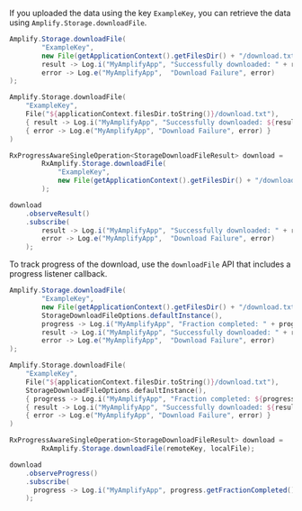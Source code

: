 If you uploaded the data using the key `ExampleKey`, you can retrieve the data using `Amplify.Storage.downloadFile`.

<amplify-block-switcher>
<amplify-block name="Java">

```java
Amplify.Storage.downloadFile(
        "ExampleKey",
        new File(getApplicationContext().getFilesDir() + "/download.txt"),
        result -> Log.i("MyAmplifyApp", "Successfully downloaded: " + result.getFile().getName()),
        error -> Log.e("MyAmplifyApp",  "Download Failure", error)
);
```

</amplify-block>
<amplify-block name="Kotlin">

```kotlin
Amplify.Storage.downloadFile(
    "ExampleKey",
    File("${applicationContext.filesDir.toString()}/download.txt"),
    { result -> Log.i("MyAmplifyApp", "Successfully downloaded: ${result.getFile().name}") },
    { error -> Log.e("MyAmplifyApp", "Download Failure", error) }
)
```

</amplify-block>
<amplify-block name="RxJava">

```java
RxProgressAwareSingleOperation<StorageDownloadFileResult> download =
        RxAmplify.Storage.downloadFile(
            "ExampleKey",
            new File(getApplicationContext().getFilesDir() + "/download.txt"
        );

download
    .observeResult()
    .subscribe(
        result -> Log.i("MyAmplifyApp", "Successfully downloaded: " + result.getFile().getName()),
        error -> Log.e("MyAmplifyApp",  "Download Failure", error)
    );
```

</amplify-block>
</amplify-block-switcher>

To track progress of the download, use the `downloadFile` API that includes a progress listener callback.

<amplify-block-switcher>
<amplify-block name="Java">

```java
Amplify.Storage.downloadFile(
        "ExampleKey",
        new File(getApplicationContext().getFilesDir() + "/download.txt"),
        StorageDownloadFileOptions.defaultInstance(),
        progress -> Log.i("MyAmplifyApp", "Fraction completed: " + progress.getFractionCompleted()),
        result -> Log.i("MyAmplifyApp", "Successfully downloaded: " + result.getFile().getName()),
        error -> Log.e("MyAmplifyApp",  "Download Failure", error)
);
```

</amplify-block>
<amplify-block name="Kotlin">

```kotlin
Amplify.Storage.downloadFile(
    "ExampleKey",
    File("${applicationContext.filesDir.toString()}/download.txt"),
    StorageDownloadFileOptions.defaultInstance(),
    { progress -> Log.i("MyAmplifyApp", "Fraction completed: ${progress.fractionCompleted}") },
    { result -> Log.i("MyAmplifyApp", "Successfully downloaded: ${result.getFile().name}") },
    { error -> Log.e("MyAmplifyApp", "Download Failure", error) }
)
```

</amplify-block>
<amplify-block name="RxJava">

```java
RxProgressAwareSingleOperation<StorageDownloadFileResult> download =
        RxAmplify.Storage.downloadFile(remoteKey, localFile);

download
    .observeProgress()
    .subscribe(
      progress -> Log.i("MyAmplifyApp", progress.getFractionCompleted())
    );
```

</amplify-block>
</amplify-block-switcher>

